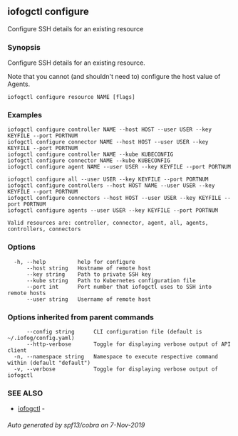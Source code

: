 ## iofogctl configure

Configure SSH details for an existing resource

### Synopsis

Configure SSH details for an existing resource.

Note that you cannot (and shouldn't need to) configure the host value of Agents.

```
iofogctl configure resource NAME [flags]
```

### Examples

```
iofogctl configure controller NAME --host HOST --user USER --key KEYFILE --port PORTNUM
iofogctl configure connector NAME --host HOST --user USER --key KEYFILE --port PORTNUM
iofogctl configure controller NAME --kube KUBECONFIG
iofogctl configure connector NAME --kube KUBECONFIG
iofogctl configure agent NAME --user USER --key KEYFILE --port PORTNUM

iofogctl configure all --user USER --key KEYFILE --port PORTNUM
iofogctl configure controllers --host HOST NAME --user USER --key KEYFILE --port PORTNUM
iofogctl configure connectors --host HOST --user USER --key KEYFILE --port PORTNUM
iofogctl configure agents --user USER --key KEYFILE --port PORTNUM

Valid resources are: controller, connector, agent, all, agents, controllers, connectors

```

### Options

```
  -h, --help          help for configure
      --host string   Hostname of remote host
      --key string    Path to private SSH key
      --kube string   Path to Kubernetes configuration file
      --port int      Port number that iofogctl uses to SSH into remote hosts
      --user string   Username of remote host
```

### Options inherited from parent commands

```
      --config string      CLI configuration file (default is ~/.iofog/config.yaml)
      --http-verbose       Toggle for displaying verbose output of API client
  -n, --namespace string   Namespace to execute respective command within (default "default")
  -v, --verbose            Toggle for displaying verbose output of iofogctl
```

### SEE ALSO

* [iofogctl](iofogctl.md)	 - 

###### Auto generated by spf13/cobra on 7-Nov-2019
